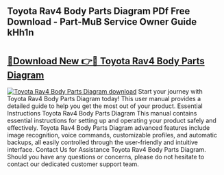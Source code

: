 ## Toyota Rav4 Body Parts Diagram PDf Free Download - Part-MuB Service Owner Guide kHh1n

# <h2><a href="http://dfhplan.blite.top/?on=Toyota+Rav4+Body+Parts+Diagram">🔗Download New 👉🔴 Toyota Rav4 Body Parts Diagram</a></h2>

[![Toyota Rav4 Body Parts Diagram download](https://i.imgur.com/lujVjoI.png)](http://dfhplan.blite.top/?on=Toyota+Rav4+Body+Parts+Diagram)
Start your journey with Toyota Rav4 Body Parts Diagram today! This user manual provides a detailed guide to help you get the most out of your product. Essential Instructions Toyota Rav4 Body Parts Diagram This manual contains essential instructions for setting up and operating your product safely and effectively. Toyota Rav4 Body Parts Diagram advanced features include image recognition, voice commands, customizable profiles, and automatic backups, all easily controlled through the user-friendly and intuitive interface. Contact Us for Assistance Toyota Rav4 Body Parts Diagram. Should you have any questions or concerns, please do not hesitate to contact our dedicated customer support team.
